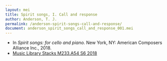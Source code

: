 ```yaml
---
layout: mei
title: Spirit songs, I. Call and response
author: Anderson, T. J.
permalink: /anderson-spirit-songs-call-and-response/
document: anderson_spirit_songs_call_and_response_001.mei
---
```


- In *Spirit songs: for cello and piano.* New York, NY: American Composers Alliance Inc., 2018.
- <a href="https://tufts-primo.hosted.exlibrisgroup.com/permalink/f/14dinuo/01TUN_ALMA21275315470003851" target="_blank">Music Library Stacks M233.A54 S6 2018</a>
